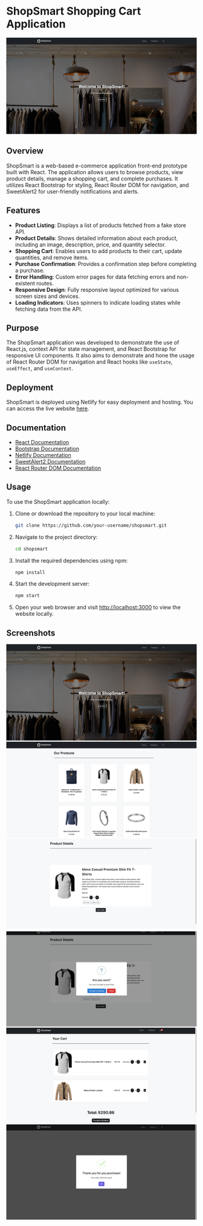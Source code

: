 # ShopSmart Shopping Cart Application

![ShopSmart Preview](/public/Screenshot1.png)

## Overview

ShopSmart is a web-based e-commerce application front-end prototype built with React. The application allows users to browse products, view product details, manage a shopping cart, and complete purchases. It utilizes React Bootstrap for styling, React Router DOM for navigation, and SweetAlert2 for user-friendly notifications and alerts.

## Features

- **Product Listing**: Displays a list of products fetched from a fake store API.
- **Product Details**: Shows detailed information about each product, including an image, description, price, and quantity selector.
- **Shopping Cart**: Enables users to add products to their cart, update quantities, and remove items.
- **Purchase Confirmation**: Provides a confirmation step before completing a purchase.
- **Error Handling**: Custom error pages for data fetching errors and non-existent routes.
- **Responsive Design**: Fully responsive layout optimized for various screen sizes and devices.
- **Loading Indicators**: Uses spinners to indicate loading states while fetching data from the API.

## Purpose

The ShopSmart application was developed to demonstrate the use of React.js, context API for state management, and React Bootstrap for responsive UI components. It also aims to demonstrate and hone the usage of React Router DOM for navigation and React hooks like `useState`, `useEffect`, and `useContext`.

## Deployment

ShopSmart is deployed using Netlify for easy deployment and hosting. You can access the live website [here](https://shopsmart-brynsgtn.netlify.app/).

## Documentation

- [React Documentation](https://reactjs.org/docs/getting-started.html)
- [Bootstrap Documentation](https://getbootstrap.com/docs/5.1/getting-started/introduction/)
- [Netlify Documentation](https://docs.netlify.com/)
- [SweetAlert2 Documentation](https://sweetalert2.github.io/)
- [React Router DOM Documentation](https://reactrouter.com/web/guides/quick-start)

## Usage

To use the ShopSmart application locally:

1. Clone or download the repository to your local machine:
    ```bash
    git clone https://github.com/your-username/shopsmart.git
    ```
2. Navigate to the project directory:
    ```bash
    cd shopsmart
    ```
3. Install the required dependencies using npm:
    ```bash
    npm install
    ```
4. Start the development server:
    ```bash
    npm start
    ```
5. Open your web browser and visit [http://localhost:3000](http://localhost:3000) to view the website locally.

## Screenshots

![Home Page](/public/Screenshot1.png)
![Product List](/public/Screenshot2.png)
![Product View](/public/Screenshot3.png)
![Confirmation](/public/Screenshot4.png)
![Shopping Cart](/public/Screenshot5.png)
![Purchase Succesfully](/public/Screenshot6.png)

